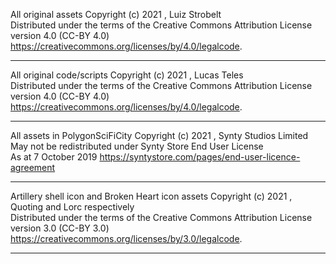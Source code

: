 All original assets Copyright (c) 2021 , Luiz Strobelt  
Distributed under the terms of the Creative Commons Attribution License  
version 4.0 (CC-BY 4.0) <https://creativecommons.org/licenses/by/4.0/legalcode>.

************************************************************************

All original code/scripts Copyright (c) 2021 , Lucas Teles  
Distributed under the terms of the Creative Commons Attribution License  
version 4.0 (CC-BY 4.0) <https://creativecommons.org/licenses/by/4.0/legalcode>.

************************************************************************

All assets in PolygonSciFiCity Copyright (c) 2021 , Synty Studios Limited  
May not be redistributed under Synty Store End User License  
As at 7 October 2019 <https://syntystore.com/pages/end-user-licence-agreement>

************************************************************************
 

Artillery shell icon and Broken Heart icon assets Copyright (c) 2021 , Quoting and Lorc respectively  
Distributed under the terms of the Creative Commons Attribution License  
version 3.0 (CC-BY 3.0) <https://creativecommons.org/licenses/by/3.0/legalcode>.

************************************************************************
